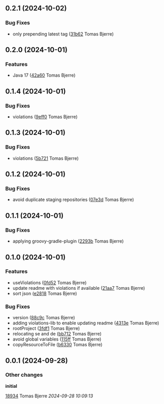 ## 0.2.1 (2024-10-02)

### Bug Fixes

-  only prepending latest tag ([31b62](https://github.com/tomasbjerre/java-convention-gradle-plugin/commit/31b62f00ed8f6ce) Tomas Bjerre)  



## 0.2.0 (2024-10-01)

### Features

-  Java 17 ([42a60](https://github.com/tomasbjerre/java-convention-gradle-plugin/commit/42a6015c175a4fd) Tomas Bjerre)  

## 0.1.4 (2024-10-01)

### Bug Fixes

-  violations ([9eff0](https://github.com/tomasbjerre/java-convention-gradle-plugin/commit/9eff02a55250541) Tomas Bjerre)  

## 0.1.3 (2024-10-01)

### Bug Fixes

-  violations ([5b721](https://github.com/tomasbjerre/java-convention-gradle-plugin/commit/5b7212b10a95677) Tomas Bjerre)  

## 0.1.2 (2024-10-01)

### Bug Fixes

-  avoid duplicate staging repositories ([07e3d](https://github.com/tomasbjerre/java-convention-gradle-plugin/commit/07e3dd729965def) Tomas Bjerre)  

## 0.1.1 (2024-10-01)

### Bug Fixes

-  applying groovy-gradle-plugin ([2293b](https://github.com/tomasbjerre/java-convention-gradle-plugin/commit/2293bbf2b03c326) Tomas Bjerre)  

## 0.1.0 (2024-10-01)

### Features

-  useViolations ([0fd52](https://github.com/tomasbjerre/java-convention-gradle-plugin/commit/0fd52c9c7004fc9) Tomas Bjerre)  
-  update readme with violations if available ([21aa7](https://github.com/tomasbjerre/java-convention-gradle-plugin/commit/21aa768b1390767) Tomas Bjerre)  
-  sort json ([e2818](https://github.com/tomasbjerre/java-convention-gradle-plugin/commit/e2818d60766a94b) Tomas Bjerre)  

### Bug Fixes

-  version ([88c9c](https://github.com/tomasbjerre/java-convention-gradle-plugin/commit/88c9c31f008d25d) Tomas Bjerre)  
-  adding violations-lib to enable updating readme ([4313e](https://github.com/tomasbjerre/java-convention-gradle-plugin/commit/4313e6eec5bee40) Tomas Bjerre)  
-  rootProject ([3fdf1](https://github.com/tomasbjerre/java-convention-gradle-plugin/commit/3fdf190f24b271c) Tomas Bjerre)  
-  relocating se and de ([bb712](https://github.com/tomasbjerre/java-convention-gradle-plugin/commit/bb712ee96dfa276) Tomas Bjerre)  
-  avoid global variables ([115ff](https://github.com/tomasbjerre/java-convention-gradle-plugin/commit/115ffa0b0f3fdaf) Tomas Bjerre)  
-  copyResourceToFile ([b6330](https://github.com/tomasbjerre/java-convention-gradle-plugin/commit/b633091d7bb9ed0) Tomas Bjerre)  

## 0.0.1 (2024-09-28)

### Other changes

**initial**


[18934](https://github.com/tomasbjerre/java-convention-gradle-plugin/commit/1893460e3931f36) Tomas Bjerre *2024-09-28 10:09:13*


